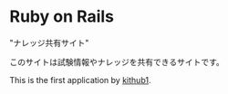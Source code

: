 # Ruby on Rails

"ナレッジ共有サイト"

このサイトは試験情報やナレッジを共有できるサイトです。

This is the first application 
by [kithub1](https://github.com/kithub1/blog).


